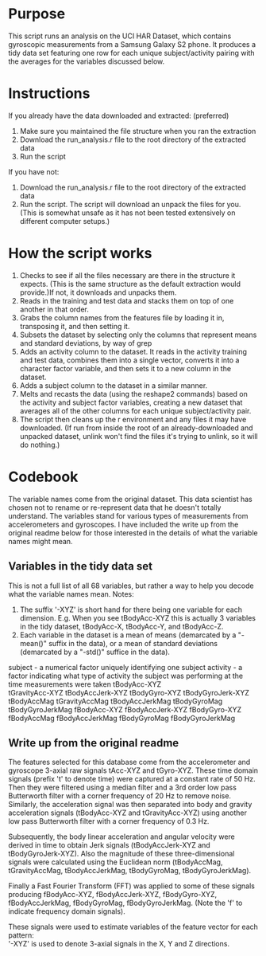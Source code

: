 # Purpose

This script runs an analysis on the UCI HAR Dataset, which contains gyroscopic measurements from a Samsung Galaxy S2 phone. It produces a tidy data set featuring one row for each unique subject/activity pairing with the averages for the variables discussed below.

# Instructions

If you already have the data downloaded and extracted: (preferred)
1. Make sure you maintained the file structure when you ran the extraction
2. Download the run_analysis.r file to the root directory of the extracted data
3. Run the script

If you have not:
1. Download the run_analysis.r file to the root directory of the extracted data
2. Run the script. The script will download an unpack the files for you. (This is somewhat unsafe as it has not been tested extensively on different computer setups.)

# How the script works

1. Checks to see if all the files necessary are there in the structure it expects. (This is the same structure as the default extraction would provide.)If not, it downloads and unpacks them.
2. Reads in the training and test data and stacks them on top of one another in that order.
3. Grabs the column names from the features file by loading it in, transposing it, and then setting it.
4. Subsets the dataset by selecting only the columns that represent means and standard deviations, by way of grep
5. Adds an activity column to the dataset. It reads in the activity training and test data, combines them into a single vector, converts it into a character factor variable, and then sets it to a new column in the dataset.
6. Adds a subject column to the dataset in a similar manner.
7. Melts and recasts the data (using the reshape2 commands) based on the activity and subject factor variables, creating a new dataset that averages all of the other columns for each unique subject/activity pair.
8. The script then cleans up the r environment and any files it may have downloaded. (If run from inside the root of an already-downloaded and unpacked dataset, unlink won't find the files it's trying to unlink, so it will do nothing.)

# Codebook

The variable names come from the original dataset. This data scientist has chosen not to rename or re-represent data that he doesn't totally understand. The variables stand for various types of measurements from accelerometers and gyroscopes. I have included the write up from the original readme below for those interested in the details of what the variable names might mean.

## Variables in the tidy data set
This is not a full list of all 68 variables, but rather a way to help you decode what the variable names mean.
Notes:
1. The suffix '-XYZ' is short hand for there being one variable for each dimension. E.g. When you see tBodyAcc-XYZ this is actually 3 variables in the tidy dataset, tBodyAcc-X, tBodyAcc-Y, and tBodyAcc-Z.
2. Each variable in the dataset is a mean of means (demarcated by a "-mean()" suffix in the data), or a mean of standard deviations (demarcated by a "-std()" suffice in the data).

subject - a numerical factor uniquely identifying one subject
activity - a factor indicating what type of activity the subject was performing at the time measurements were taken
tBodyAcc-XYZ			
tGravityAcc-XYZ
tBodyAccJerk-XYZ
tBodyGyro-XYZ
tBodyGyroJerk-XYZ
tBodyAccMag
tGravityAccMag
tBodyAccJerkMag
tBodyGyroMag
tBodyGyroJerkMag
fBodyAcc-XYZ
fBodyAccJerk-XYZ
fBodyGyro-XYZ
fBodyAccMag
fBodyAccJerkMag
fBodyGyroMag
fBodyGyroJerkMag

## Write up from the original readme
The features selected for this database come from the accelerometer and gyroscope 3-axial raw signals tAcc-XYZ and tGyro-XYZ. These time domain signals (prefix 't' to denote time) were captured at a constant rate of 50 Hz. Then they were filtered using a median filter and a 3rd order low pass Butterworth filter with a corner frequency of 20 Hz to remove noise. Similarly, the acceleration signal was then separated into body and gravity acceleration signals (tBodyAcc-XYZ and tGravityAcc-XYZ) using another low pass Butterworth filter with a corner frequency of 0.3 Hz. 

Subsequently, the body linear acceleration and angular velocity were derived in time to obtain Jerk signals (tBodyAccJerk-XYZ and tBodyGyroJerk-XYZ). Also the magnitude of these three-dimensional signals were calculated using the Euclidean norm (tBodyAccMag, tGravityAccMag, tBodyAccJerkMag, tBodyGyroMag, tBodyGyroJerkMag). 

Finally a Fast Fourier Transform (FFT) was applied to some of these signals producing fBodyAcc-XYZ, fBodyAccJerk-XYZ, fBodyGyro-XYZ, fBodyAccJerkMag, fBodyGyroMag, fBodyGyroJerkMag. (Note the 'f' to indicate frequency domain signals). 

These signals were used to estimate variables of the feature vector for each pattern:  
'-XYZ' is used to denote 3-axial signals in the X, Y and Z directions.